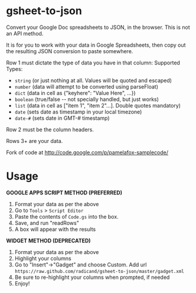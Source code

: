 gsheet-to-json
==============

Convert your Google Doc spreadsheets to JSON, in the browser.  This is not an API method.

It is for you to work with your data in Google Spreadsheets, then copy out the resulting JSON conversion to paste somewhere.

Row 1 must dictate the type of data you have in that column:
Supported Types:

 * `string` (or just nothing at all.  Values will be quoted and escaped)
 * `number` (data will attempt to be converted using parseFloat)
 * `dict` (data in cell as {"keyhere": "Value Here", ...})
 * `boolean` (true/false -- not specially handled, but just works)
 * `list` (data in cell as ["item 1", "item 2"...].  Double quotes mandatory)
 * `date` (sets date as timestamp in your local timezone)
 * `date-#` (sets date in GMT-# timestamp)

Row 2 must be the column headers.

Rows 3+ are your data.

Fork of code at http://code.google.com/p/pamelafox-samplecode/


Usage
=====

**GOOGLE APPS SCRIPT METHOD (PREFERRED)**
1. Format your data as per the above
2. Go to `Tools` > `Script Editor`
3. Paste the contents of `Code.gs` into the box.
4. Save, and run "readRows"
5. A box will appear with the results

**WIDGET METHOD (DEPRECATED)**
1. Format your data as per the above
2. Highlight your columns
3. Go to "Insert"->"Gadget" and choose Custom.  Add url `https://raw.github.com/radicand/gsheet-to-json/master/gadget.xml`
4. Be sure to re-highlight your columns when prompted, if needed
5. Enjoy!